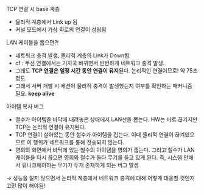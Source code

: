 TCP 연결 시 base 계층

- 물리적 계층에서 Link up 됨
- 커널 모드에서 가상 회로의 연결이 성립됨

LAN 케이블을 뽑으면?!

- 네트워크 충격 발생, 물리적 계층의 Link가 Down됨
- cf : 무선 연결에서는 기지국 바뀌면서 빈번하게 네트워크 충격 발생.
- 그래도 **TCP 연결은 일정 시간 동안 연결이 유지**된다. 논리적인 연결이므로! 약 75초 정도
- 그래서 서버 개발 시 세션이 물리적 충격이 발생했는지 여부를 확인하는 매커니즘 필요. **keep alive**

아이템 복사 버그

- 철수가 아이템을 바닥에 내려놓은 상태에서 LAN선을 뽑는다. HW는 바로 끊기지만 TCP는 논리적 연결이 유지된다.
- TCP 연결이 살아있는 동안 철수가 아이템을 집는다. 이때 물리적 연결이 끊겨있으므로 이 행위가 네트워크를 통해 전송되지 않는다.
- 영희의 화면에서 바닥에 있는 철수의 아이템을 영희가 줍는다. 그리고 철수가 LAN 케이블을 다시 꼽으면 영희와 철수가 둘다 무기를 들고 있게 된다. 즉, 시스템 안에서 유니크해야하는 무기가 두개 존재하게 되는 버그 발생

→ 성능을 잃지 않으면서 논리적 계층에서 네트워크 충격에 대해 어떻게 대응할 것인지 고민 많이 해야됨!